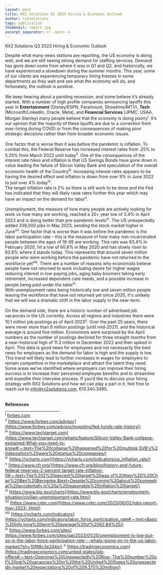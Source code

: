 ```yaml
---
layout: post
title: RX2 Solutions Q3 2023 Hiring & Economic Outlook
author: rx2solutions
tags: publication
thumbnail: report.jpg
excerpt_separator: <!--more-->
---
```

RX2 Solutions Q3 2023 Hiring & Economic Outlook

Despite what many news stations are reporting, the US economy is doing well, and we are still seeing strong demand 
for staffing services.  Demand has gone down some from where it was in Q1 and Q2, and historically, we have 
experienced a slowdown during the summer months.  <!--more--> This year, some of our clients are experiencing temporary 
hiring freezes in some departments as they wait and see what the economy will do, and fortunately, the 
outlook is positive. <BR>
<br>
We keep hearing about a pending recession, and some believe it’s already started.  With a number of high profile 
companies announcing layoffs this year in **Entertainment** (Disney/ESPN, Paramount, Showtime/MTV), 
**Tech** (Microsoft/LinkedIn, Oracle, Meta), and **Financial Services** (JPMC, USAA, Morgan Stanley) many people believe 
that the economy is doing poorly<sup>i</sup>.  It’s our opinion that the majority of these layoffs are due to a correction 
from over-hiring during COVID or from the consequences of making poor strategic decisions rather than from broader 
economic issues.  <BR>
<br>
One factor that is worse than it was before the pandemic is inflation.  To combat this, the Federal Reserve has 
increased interest rates from .25% to 5.25% from March 2022 until today<sup>ii</sup>.  One of the consequences of the 
interest rate hikes and inflation is that US Savings Bonds have gone down in value leading the failure of 
Silicon Valley Bank and speculation of the overall economic health of the Country<sup>iii</sup>.  Increasing interest rates 
appears to be having the desired effect and inflation is down from over 9% in June 2022 to just over 4% today<sup>iv</sup>.  
The target inflation rate is 2% so there is still work to be done and the Fed has indicated that they will likely 
raise rates further this year which may have an impact on the demand for labor<sup>v</sup>. <br>
<br>
Unemployment, the measure of how many people are actively looking for work vs how many are working, reached a 20+ 
year low of 3.4% in April 2023 and is doing better than pre-pandemic levels<sup>vi</sup>.  The US unexpectedly added 339,000 
jobs in May 2023, sending the stock market higher in June<sup>vii</sup>.  One factor that is worse than it was before the pandemic 
is the labor participation rate – this is the measure of how many non-incarcerated people between the ages of 
18-65 are working.  This rate was 63.4% in February 2020, hit a low of 60.8% in May 2020 and has slowly risen to 
62.6% where it stands today.  This represents that around seven million people who were working before the pandemic 
have not returned to the workforce yet<sup>viii</sup>.  There are a number of reasons why economists believe people have not 
returned to work including desire for higher wages reducing interest in low-paying jobs, aging baby boomers taking 
early retirement, increased dependent care needs, and a possible increase in people being paid under the table<sup>ix</sup>.  
With unemployment rates being historically low and seven million people leaving the workforce that have not returned 
yet since 2020, it's unlikely that we will see a dramatic shift in the labor supply in the near-term.  <br>
<br>
On the demand side, there are a historic number of advertised job vacancies in the US currently. Across all regions 
and industries there were 10.1 million job postings as of April 2023<sup>x</sup>.  Over the past 25 years, there were never more 
than 8 million postings (until mid-2021), and the historical average is around five million.  Economists were 
surprised by the April numbers as the number of postings declined for three straight months from a near-historical 
high of 11.2 million in December 2022 and then spiked in April.  This data is good news for employees and not 
necessarily the best news for employers as the demand for labor is high and the supply is low.  This trend will 
likely lead to further increases in wages for employers to remain competitive in the marketplace and attract the 
talent they need.  Some areas we’ve identified where employers can improve their hiring success is to increase 
their perceived employee benefits and to streamline and expedite their interview process.  If you’d like to 
discuss your hiring strategy with RX2 Solutions and how we can play a part in it, feel free to reach 
out to [info@rx2solutions.com](mailto:info@rx2solutions.com), 610.340.3490. <br>
<br>
<be>
<br>
**References** <br>
____________________________ <br>
<sup>i</sup> [forbes.com](https://www.forbes.com/sites/brianbushard/2023/06/26/2023-layoff-tracker-goldman-sachs-reportedly-cutting-managing-directors/?sh=10059a376b90/)
<br>
<sup>ii</sup> [https://www.forbes.com/advisor](https://www.forbes.com/advisor/investing/fed-funds-rate-history/)
<br>
<sup>iii</sup> [https://www.techtarget.com](https://www.techtarget.com/whatis/feature/Silicon-Valley-Bank-collapse-explained-What-you-need-to-know#:~:text=The%20collapse%20happened%20for%20multiple,SVB's%20depositors%20were%20startup%20companies/)
<br>
<sup>iv</sup> [https://ycharts.com](https://ycharts.com/indicators/us_inflation_rate/)
<br>
<sup>v</sup> [https://www.cfr.org/](https://www.cfr.org/blog/history-and-future-federal-reserves-2-percent-target-rate-inflation-0#:~:text=The%202%20percent%20target%20was,of%20then%2D%20Chair%20Ben%20Bernanke.&text=Despite%20coming%20about%20somewhat%20accidentally,is%20a%20reasonable%20inflation%20target/)
<br>
<sup>vi</sup> [https://www.bls.gov/charts](https://www.bls.gov/charts/employment-situation/civilian-unemployment-rate.htm/)
<br>
<sup>vii</sup> [https://www.cnbc.com](https://www.cnbc.com/2023/06/02/jobs-report-may-2023-.html/)
<br>
<sup>viii</sup> [https://ycharts.com/indicators](https://ycharts.com/indicators/labor_force_participation_rate#:~:text=Basic%20Info,long%20term%20average%20of%2062.84%25/)
<br>
<sup>ix</sup> [https://www.forbes.com/sites](https://www.forbes.com/sites/qai/2023/01/25/unemployment-is-low-but-so-is-the-labor-force-participation-rate---whats-going-on-in-the-us-labor-market/?sh=10f98c3e244e/)
<sup>x</sup> [https://tradingeconomics.com](https://tradingeconomics.com/united-states/job-offers#:~:text=Openings%20Unexpectedly%20Rise-,The%20number%20of%20job%20vacancies%20in%20the%20United%20States%20unexpectedly,market%20expectations%20of%209.375%20million/)




